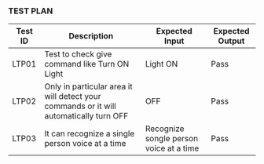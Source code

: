 ### TEST PLAN

|Test ID|Description |Expected Input| Expected Output|
|----|----|----|----|
|LTP01| Test to check give command like Turn ON Light| Light ON| Pass|
|LTP02| Only in particular area it will detect your commands or it will automatically turn OFF |OFF|Pass|
|LTP03| It can recognize a single person voice at a time|Recognize songle person voice at a time|Pass|
